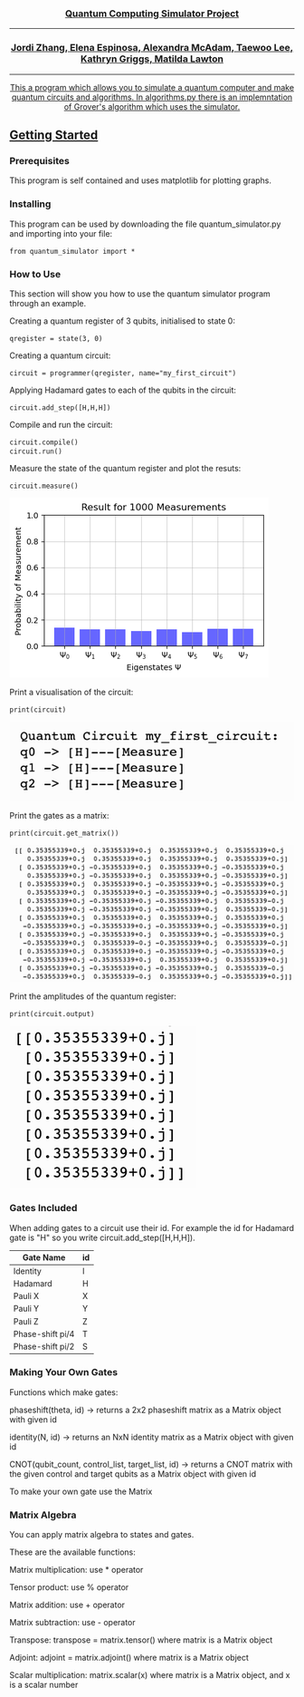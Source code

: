 <p align="center">
  <a href="addlinktopage" rel="noopener">
</p>

<h3 align="center">Quantum Computing Simulator Project</h3>

---

<h3 align="center">Jordi Zhang,
Elena Espinosa,
Alexandra McAdam,
Taewoo Lee,
Kathryn Griggs,
Matilda Lawton </h3>

---

<p align="center"> This a program which allows you to simulate a quantum computer and make quantum circuits and algorithms. In algorithms.py there is an implemntation of Grover's algorithm which uses the simulator.
    <br> 
</p>

<!-- ## Table of Contents
- [Table of Contents](#table-of-contents)
- [Getting Started ](#getting-started-)
  - [Prerequisites](#prerequisites)
  - [Installing](#installing)
- [Usage ](#usage-)
- [Authors ](#authors-) -->

## Getting Started <a name = "getting_started"></a>

### Prerequisites
This program is self contained and uses matplotlib for plotting graphs. 

### Installing
This program can be used by downloading the file quantum_simulator.py and importing into your file:

```
from quantum_simulator import *
```

### How to Use 
This section will show you how to use the quantum simulator program through an example.  


Creating a quantum register of 3 qubits, initialised to state 0:

```
qregister = state(3, 0)
```

Creating a quantum circuit:

```
circuit = programmer(qregister, name="my_first_circuit")
```

Applying Hadamard gates to each of the qubits in the circuit:

```
circuit.add_step([H,H,H])
```

Compile and run the circuit:

```
circuit.compile()
circuit.run()
```


Measure the state of the quantum register and plot the resuts:
```
circuit.measure()
```
![graph](./docs/measureplot.png) 


Print a visualisation of the circuit:
```
print(circuit)
```
![graph](./docs/visualcircuit.png) 


Print the gates as a matrix:
```
print(circuit.get_matrix())
```
![graph](./docs/matrixcircuit.png) 


Print the amplitudes of the quantum register:
```
print(circuit.output)

```
![graph](./docs/amplitudes.png) 


### Gates Included
When adding gates to a circuit use their id. For example the id for Hadamard gate is "H" so you write circuit.add_step([H,H,H]).

| Gate Name        | id |
| ---------------- | -- |
| Identity         | I  |
| Hadamard         | H  |
| Pauli X          | X  |
| Pauli Y          | Y  |
| Pauli Z          | Z  |
| Phase-shift pi/4 | T  |
| Phase-shift pi/2 | S  |


### Making Your Own Gates
Functions which make gates:

phaseshift(theta, id) -> returns a 2x2 phaseshift matrix as a Matrix object with given id

identity(N, id) -> returns an NxN identity matrix as a Matrix object with given id

CNOT(qubit_count, control_list, target_list, id) -> returns a CNOT matrix with the given control and target qubits as a Matrix object with given id

To make your own gate use the Matrix 

### Matrix Algebra 
You can apply matrix algebra to states and gates. 

These are the available functions:

Matrix multiplication: use * operator 

Tensor product: use % operator 

Matrix addition: use + operator

Matrix subtraction: use - operator 

Transpose: transpose = matrix.tensor() where matrix is a Matrix object 

Adjoint: adjoint = matrix.adjoint() where matrix is a Matrix object 

Scalar multiplication: matrix.scalar(x) where matrix is a Matrix object, and x is a scalar number 



